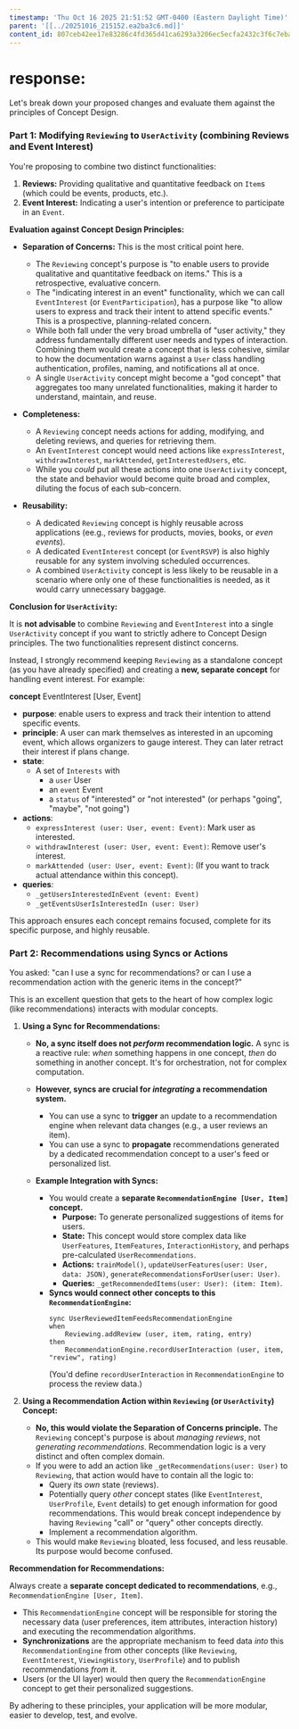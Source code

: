 ```yaml
---
timestamp: 'Thu Oct 16 2025 21:51:52 GMT-0400 (Eastern Daylight Time)'
parent: '[[../20251016_215152.ea2ba3c6.md]]'
content_id: 807ceb42ee17e83286c4fd365d41ca6293a3206ec5ecfa2432c3f6c7eba6ab81
---
```


# response:

Let's break down your proposed changes and evaluate them against the principles of Concept Design.

### Part 1: Modifying `Reviewing` to `UserActivity` (combining Reviews and Event Interest)

You're proposing to combine two distinct functionalities:

1. **Reviews:** Providing qualitative and quantitative feedback on `Item`s (which could be events, products, etc.).
2. **Event Interest:** Indicating a user's intention or preference to participate in an `Event`.

**Evaluation against Concept Design Principles:**

* **Separation of Concerns:** This is the most critical point here.
  * The `Reviewing` concept's purpose is "to enable users to provide qualitative and quantitative feedback on items." This is a retrospective, evaluative concern.
  * The "indicating interest in an event" functionality, which we can call `EventInterest` (or `EventParticipation`), has a purpose like "to allow users to express and track their intent to attend specific events." This is a prospective, planning-related concern.
  * While both fall under the very broad umbrella of "user activity," they address fundamentally different user needs and types of interaction. Combining them would create a concept that is less cohesive, similar to how the documentation warns against a `User` class handling authentication, profiles, naming, and notifications all at once.
  * A single `UserActivity` concept might become a "god concept" that aggregates too many unrelated functionalities, making it harder to understand, maintain, and reuse.

* **Completeness:**
  * A `Reviewing` concept needs actions for adding, modifying, and deleting reviews, and queries for retrieving them.
  * An `EventInterest` concept would need actions like `expressInterest`, `withdrawInterest`, `markAttended`, `getInterestedUsers`, etc.
  * While you *could* put all these actions into one `UserActivity` concept, the state and behavior would become quite broad and complex, diluting the focus of each sub-concern.

* **Reusability:**
  * A dedicated `Reviewing` concept is highly reusable across applications (ee.g., reviews for products, movies, books, or *even events*).
  * A dedicated `EventInterest` concept (or `EventRSVP`) is also highly reusable for any system involving scheduled occurrences.
  * A combined `UserActivity` concept is less likely to be reusable in a scenario where only one of these functionalities is needed, as it would carry unnecessary baggage.

**Conclusion for `UserActivity`:**

It is **not advisable** to combine `Reviewing` and `EventInterest` into a single `UserActivity` concept if you want to strictly adhere to Concept Design principles. The two functionalities represent distinct concerns.

Instead, I strongly recommend keeping `Reviewing` as a standalone concept (as you have already specified) and creating a **new, separate concept** for handling event interest. For example:

**concept** EventInterest \[User, Event]

* **purpose**: enable users to express and track their intention to attend specific events.
* **principle**: A user can mark themselves as interested in an upcoming event, which allows organizers to gauge interest. They can later retract their interest if plans change.
* **state**:
  * A set of `Interests` with
    * a `user` User
    * an `event` Event
    * a `status` of "interested" or "not interested" (or perhaps "going", "maybe", "not going")
* **actions**:
  * `expressInterest (user: User, event: Event)`: Mark user as interested.
  * `withdrawInterest (user: User, event: Event)`: Remove user's interest.
  * `markAttended (user: User, event: Event)`: (If you want to track actual attendance within this concept).
* **queries**:
  * `_getUsersInterestedInEvent (event: Event)`
  * `_getEventsUserIsInterestedIn (user: User)`

This approach ensures each concept remains focused, complete for its specific purpose, and highly reusable.

### Part 2: Recommendations using Syncs or Actions

You asked: "can I use a sync for recommendations? or can I use a recommendation action with the generic items in the concept?"

This is an excellent question that gets to the heart of how complex logic (like recommendations) interacts with modular concepts.

1. **Using a Sync for Recommendations:**
   * **No, a sync itself does not *perform* recommendation logic.** A sync is a reactive rule: *when* something happens in one concept, *then* do something in another concept. It's for orchestration, not for complex computation.

   * **However, syncs are crucial for *integrating* a recommendation system.**
     * You can use a sync to **trigger** an update to a recommendation engine when relevant data changes (e.g., a user reviews an item).
     * You can use a sync to **propagate** recommendations generated by a dedicated recommendation concept to a user's feed or personalized list.

   * **Example Integration with Syncs:**
     * You would create a **separate `RecommendationEngine [User, Item]` concept.**
       * **Purpose:** To generate personalized suggestions of items for users.
       * **State:** This concept would store complex data like `UserFeatures`, `ItemFeatures`, `InteractionHistory`, and perhaps pre-calculated `UserRecommendations`.
       * **Actions:** `trainModel()`, `updateUserFeatures(user: User, data: JSON)`, `generateRecommendationsForUser(user: User)`.
       * **Queries:** `_getRecommendedItems(user: User): (item: Item)`.
     * **Syncs would connect other concepts to this `RecommendationEngine`:**
       ```
       sync UserReviewedItemFeedsRecommendationEngine
       when 
           Reviewing.addReview (user, item, rating, entry)
       then
           RecommendationEngine.recordUserInteraction (user, item, "review", rating)
       ```
       (You'd define `recordUserInteraction` in `RecommendationEngine` to process the review data.)

2. **Using a Recommendation Action within `Reviewing` (or `UserActivity`) Concept:**
   * **No, this would violate the Separation of Concerns principle.** The `Reviewing` concept's purpose is about *managing reviews*, not *generating recommendations*. Recommendation logic is a very distinct and often complex domain.
   * If you were to add an action like `_getRecommendations(user: User)` to `Reviewing`, that action would have to contain all the logic to:
     * Query its *own* state (reviews).
     * Potentially query *other* concept states (like `EventInterest`, `UserProfile`, `Event` details) to get enough information for good recommendations. This would break concept independence by having `Reviewing` "call" or "query" other concepts directly.
     * Implement a recommendation algorithm.
   * This would make `Reviewing` bloated, less focused, and less reusable. Its purpose would become confused.

**Recommendation for Recommendations:**

Always create a **separate concept dedicated to recommendations**, e.g., `RecommendationEngine [User, Item]`.

* This `RecommendationEngine` concept will be responsible for storing the necessary data (user preferences, item attributes, interaction history) and executing the recommendation algorithms.
* **Synchronizations** are the appropriate mechanism to feed data *into* this `RecommendationEngine` from other concepts (like `Reviewing`, `EventInterest`, `ViewingHistory`, `UserProfile`) and to publish recommendations *from* it.
* Users (or the UI layer) would then query the `RecommendationEngine` concept to get their personalized suggestions.

By adhering to these principles, your application will be more modular, easier to develop, test, and evolve.

